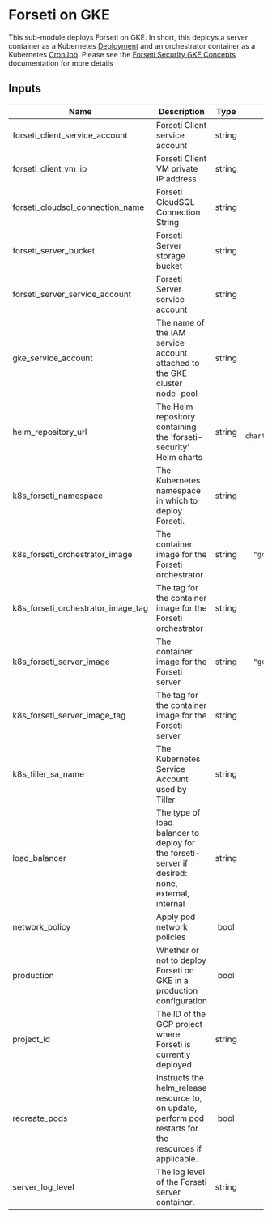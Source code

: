 # Forseti on GKE

This sub-module deploys Forseti on GKE.  In short, this deploys a server container as a Kubernetes [Deployment](https://kubernetes.io/docs/concepts/workloads/controllers/deployment/) and an orchestrator container as a Kubernetes [CronJob](https://kubernetes.io/docs/concepts/workloads/controllers/cron-jobs/).  Please see the [Forseti Security GKE Concepts](https://forsetisecurity.org/docs/latest/concepts/forseti-on-gke.html) documentation for more details
<!-- BEGINNING OF PRE-COMMIT-TERRAFORM DOCS HOOK -->
## Inputs

| Name | Description | Type | Default | Required |
|------|-------------|:----:|:-----:|:-----:|
| forseti\_client\_service\_account | Forseti Client service account | string | n/a | yes |
| forseti\_client\_vm\_ip | Forseti Client VM private IP address | string | n/a | yes |
| forseti\_cloudsql\_connection\_name | Forseti CloudSQL Connection String | string | n/a | yes |
| forseti\_server\_bucket | Forseti Server storage bucket | string | n/a | yes |
| forseti\_server\_service\_account | Forseti Server service account | string | n/a | yes |
| gke\_service\_account | The name of the IAM service account attached to the GKE cluster node-pool | string | n/a | yes |
| helm\_repository\_url | The Helm repository containing the 'forseti-security' Helm charts | string | `"https://forseti-security-charts.storage.googleapis.com/release/"` | no |
| k8s\_forseti\_namespace | The Kubernetes namespace in which to deploy Forseti. | string | `"forseti"` | no |
| k8s\_forseti\_orchestrator\_image | The container image for the Forseti orchestrator | string | `"gcr.io/forseti-containers/forseti"` | no |
| k8s\_forseti\_orchestrator\_image\_tag | The tag for the container image for the Forseti orchestrator | string | `"v2.19.1"` | no |
| k8s\_forseti\_server\_image | The container image for the Forseti server | string | `"gcr.io/forseti-containers/forseti"` | no |
| k8s\_forseti\_server\_image\_tag | The tag for the container image for the Forseti server | string | `"v2.19.1"` | no |
| k8s\_tiller\_sa\_name | The Kubernetes Service Account used by Tiller | string | `"tiller"` | no |
| load\_balancer | The type of load balancer to deploy for the forseti-server if desired: none, external, internal | string | `"none"` | no |
| network\_policy | Apply pod network policies | bool | `"false"` | no |
| production | Whether or not to deploy Forseti on GKE in a production configuration | bool | `"true"` | no |
| project\_id | The ID of the GCP project where Forseti is currently deployed. | string | n/a | yes |
| recreate\_pods | Instructs the helm\_release resource to, on update, perform pod restarts for the resources if applicable. | bool | `"true"` | no |
| server\_log\_level | The log level of the Forseti server container. | string | `"info"` | no |

<!-- END OF PRE-COMMIT-TERRAFORM DOCS HOOK -->
